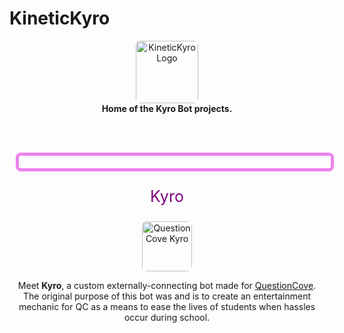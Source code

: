 # KineticKyro

<p align="center">
    <img src="https://avatars.githubusercontent.com/u/240274863?s=48&v=4" alt="KineticKyro Logo" width="100" style="width:100px;border-radius:8px;" /> <br/>
    <b>Home of the Kyro Bot projects.</b>
</p><br/><br/>

<p align="center">
    <p style="border:5px solid violet;margin:10px;padding:10px;border-radius:8px;width:95%;overflow:hidden">
        <p align="center" style="font-size:25px;color:purple">Kyro</p>
        <p align="center">
            <img src="https://questioncove.com/assets/users/kyro/avatar/large?1761464844" alt="QuestionCove Kyro" width="100" style="width:80px;border-radius:8px;" />
        </p>
        <p align="center">
            Meet <b>Kyro</b>, a custom externally-connecting bot made for <a href="https://questioncove.com/" target="_blank">QuestionCove</a>. The original purpose of this bot was and is to create an entertainment mechanic for QC as a means to ease the lives of students when hassles occur during school.
        </p>
    </p>
</p>